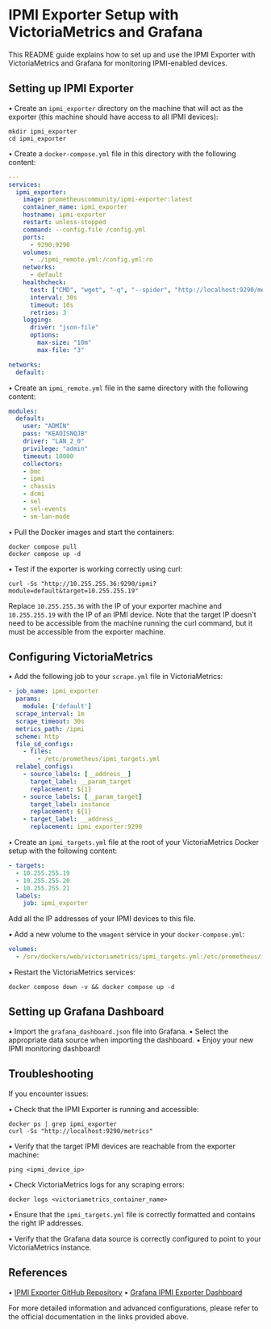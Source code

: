 # IPMI Exporter Setup with VictoriaMetrics and Grafana

This README guide explains how to set up and use the IPMI Exporter with VictoriaMetrics and Grafana for monitoring IPMI-enabled devices.

## Setting up IPMI Exporter

• Create an `ipmi_exporter` directory on the machine that will act as the exporter (this machine should have access to all IPMI devices):
   ```
   mkdir ipmi_exporter
   cd ipmi_exporter
   ```

• Create a `docker-compose.yml` file in this directory with the following content:

```yaml
---
services:
  ipmi_exporter:
    image: prometheuscommunity/ipmi-exporter:latest
    container_name: ipmi_exporter
    hostname: ipmi-exporter
    restart: unless-stopped
    command: --config.file /config.yml
    ports:
      - 9290:9290
    volumes:
      - ./ipmi_remote.yml:/config.yml:ro
    networks:
      - default
    healthcheck:
      test: ["CMD", "wget", "-q", "--spider", "http://localhost:9290/metrics"]
      interval: 30s
      timeout: 10s
      retries: 3
    logging:
      driver: "json-file"
      options:
        max-size: "10m"
        max-file: "3"

networks:
  default:
```

• Create an `ipmi_remote.yml` file in the same directory with the following content:

```yaml
modules:
  default:
    user: "ADMIN"
    pass: "KEAOISNQJB"
    driver: "LAN_2_0"
    privilege: "admin"
    timeout: 10000
    collectors:
    - bmc
    - ipmi
    - chassis
    - dcmi
    - sel
    - sel-events
    - sm-lan-mode
```

• Pull the Docker images and start the containers:
   ```
   docker compose pull
   docker compose up -d
   ```

• Test if the exporter is working correctly using curl:
   ```
   curl -Ss "http://10.255.255.36:9290/ipmi?module=default&target=10.255.255.19"
   ```
   Replace `10.255.255.36` with the IP of your exporter machine and `10.255.255.19` with the IP of an IPMI device. Note that the target IP doesn't need to be accessible from the machine running the curl command, but it must be accessible from the exporter machine.

## Configuring VictoriaMetrics

• Add the following job to your `scrape.yml` file in VictoriaMetrics:

```yaml
- job_name: ipmi_exporter
  params:
    module: ['default']
  scrape_interval: 1m
  scrape_timeout: 30s
  metrics_path: /ipmi
  scheme: http
  file_sd_configs:
    - files:
        - /etc/prometheus/ipmi_targets.yml
  relabel_configs:
    - source_labels: [__address__]
      target_label: __param_target
      replacement: ${1}
    - source_labels: [__param_target]
      target_label: instance
      replacement: ${1}
    - target_label: __address__
      replacement: ipmi_exporter:9290
```

• Create an `ipmi_targets.yml` file at the root of your VictoriaMetrics Docker setup with the following content:

```yaml
- targets:
  - 10.255.255.19
  - 10.255.255.20
  - 10.255.255.21
  labels:
    job: ipmi_exporter
```

Add all the IP addresses of your IPMI devices to this file.

• Add a new volume to the `vmagent` service in your `docker-compose.yml`:

```yaml
volumes:
  - /srv/dockers/web/victoriametrics/ipmi_targets.yml:/etc/prometheus/ipmi_targets.yml
```

• Restart the VictoriaMetrics services:

```
docker compose down -v && docker compose up -d
```

## Setting up Grafana Dashboard

• Import the `grafana_dashboard.json` file into Grafana.
• Select the appropriate data source when importing the dashboard.
• Enjoy your new IPMI monitoring dashboard!

## Troubleshooting

If you encounter issues:

• Check that the IPMI Exporter is running and accessible:
  ```
  docker ps | grep ipmi_exporter
  curl -Ss "http://localhost:9290/metrics"
  ```

• Verify that the target IPMI devices are reachable from the exporter machine:
  ```
  ping <ipmi_device_ip>
  ```

• Check VictoriaMetrics logs for any scraping errors:
  ```
  docker logs <victoriametrics_container_name>
  ```

• Ensure that the `ipmi_targets.yml` file is correctly formatted and contains the right IP addresses.

• Verify that the Grafana data source is correctly configured to point to your VictoriaMetrics instance.

## References

• [IPMI Exporter GitHub Repository](https://github.com/prometheus-community/ipmi_exporter)
• [Grafana IPMI Exporter Dashboard](https://grafana.com/grafana/dashboards/15765-ipmi-exporter/)

For more detailed information and advanced configurations, please refer to the official documentation in the links provided above.